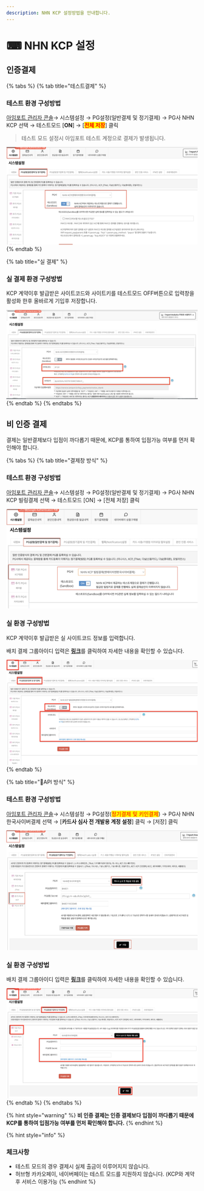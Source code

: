 ```yaml
---
description: NHN KCP 설정방법을 안내합니다.
---
```


# ⌨ NHN KCP 설정

## 인증**결제**

{% tabs %}
{% tab title="테스트결제" %}
### **테스트 환경 구성방법**

[아임포트 관리자 콘솔](https://admin.iamport.kr)→ 시스템설정 → PG설정(일반결제 및 정기결제) → PG사 NHN KCP 선택 → 테스트모드 \[**ON**] → \[<mark style="color:red;">**전체 저장**</mark>] 클릭



> 테스트 모드 설정시 아임포트 테스트 계정으로 결제가 발생됩니다.



![화면 설정 예시](<../../../.gitbook/assets/image (26).png>)
{% endtab %}

{% tab title="실 결제" %}
### 실 결제 환경 구성방법

KCP 계약이후 발급받은 사이트코드와 사이트키를 테스트모드 OFF버튼으로 입력창을 활성화 한후 올바르게 기입후 저장합니다.

![화면 설정 예시](<../../../.gitbook/assets/image (9) (1) (1).png>)
{% endtab %}
{% endtabs %}

## 비 인증 결제

결제는 일반결제보다 입점이 까다롭기 때문에, KCP를 통하여 입점가능 여부를 먼저 확인해야 합니다.

{% tabs %}
{% tab title="결제창 방식" %}
### 테스트 환경 구성방법

[아임포트 관리자 콘솔](https://admin.iamport.kr/)→ 시스템설정 → PG설정(일반결제 및 정기결제) → PG사 NHN KCP 빌링결제 선택 → 테스트모드 \[ON] → \[전체 저장] 클릭

![결제창 방식 설정 예시](<../../../.gitbook/assets/image (11) (1).png>)

### 실  환경 구성방법

KCP 계약이후 발급받은 실 사이트코드 정보를 입력합니다.&#x20;

배치 결제 그룹아이디 입력은 [**링크**](https://www.iamport.kr/download/kcp-billing.pdf)를 클릭하여 자세한 내용을 확인할 수 있습니다.

![실계정 정보 설정 예시](<../../../.gitbook/assets/image (12).png>)
{% endtab %}

{% tab title="API 방식" %}
### 테스트 환경 구성방법

[아임포트 관리자 콘솔](https://admin.iamport.kr/)→ 시스템설정 → PG설정(<mark style="color:red;">정기결제 및 키인결제</mark>) → PG사 NHN한국사이버결제 선택 → \[**카드사 심사 전 개발용 계정 설정**] 클릭 → \[저장] 클릭



![API 방식 설정 예시](<../../../.gitbook/assets/image (24).png>)

### 실  환경 구성방법

배치 결제 그룹아이디 입력은 [**링크**](https://www.iamport.kr/download/kcp-billing.pdf)를 클릭하여 자세한 내용을 확인할 수 있습니다.

![실 계정 화면 설정 예시](<../../../.gitbook/assets/image (16).png>)
{% endtab %}
{% endtabs %}

{% hint style="warning" %}
**비 인증 결제는 인증 결제보다 입점이 까다롭기 때문에 KCP를 통하여 입점가능 여부를 먼저 확인해야 합니다.**
{% endhint %}

{% hint style="info" %}
### 체크사항

* 테스트 모드의 경우 결제시 실제 출금이 이루어지지 않습니다.
* 허브형 카카오페이, 네이버페이는 테스트 모드를 지원하지 않습니다. (KCP와 계약 후 서비스 이용가능
{% endhint %}
